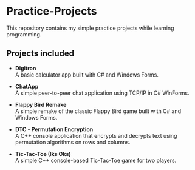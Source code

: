 # Practice-Projects

This repository contains my simple practice projects while learning programming.

## Projects included

- **Digitron**  
  A basic calculator app built with C# and Windows Forms.

- **ChatApp**  
  A simple peer-to-peer chat application using TCP/IP in C# WinForms.

- **Flappy Bird Remake**  
  A simple remake of the classic Flappy Bird game built with C# and Windows Forms.

- **DTC - Permutation Encryption**  
  A C++ console application that encrypts and decrypts text using permutation algorithms on rows and columns.

- **Tic-Tac-Toe (Iks Oks)**  
  A simple C++ console-based Tic-Tac-Toe game for two players.
